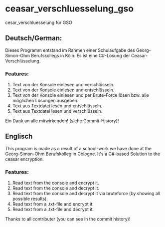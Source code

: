 # ceasar_verschluesselung_gso
cesar_verschluesselung für GSO
## Deutsch/German:
Dieses Programm entstand im Rahmen einer Schulaufgabe des Georg-Simon-Ohm Berufskollegs in Köln.
Es ist eine C#-Lösung der Ceasar-Verschlüsselung. 
### Features:
1. Text von der Konsole einlesen und verschlüsseln.
2. Text von der Konsole einlesen und entschlüsseln.
3. Text von der Konsole einlesen und per Brute-Force lösen bzw. alle möglichen Lösungen ausgeben.  
4. Text aus Textdatei lesen und entschlüsseln.
5. Text aus Textdatei lesen und verschlüsseln.

Ein Dank an alle mitwirkenden! (siehe Commit-History)!

## Englisch
This program is made as a result of a school-work we have done at the Georg-Simon-Ohm Berufskolleg in Cologne.
It's a C#-based Solution to the ceasar encryption.
### Features:
1. Read text from the console and encrypt it.
2. Read text from the console and decrypt it.
3. Read text from the console and decrypt it via bruteforce (by showing all possible results).
4. Read text from a .txt-file and encrypt it.
5. Read text from a .txt-file and decrypt it.

Thanks to all contributer (you can see in the commit history)!
